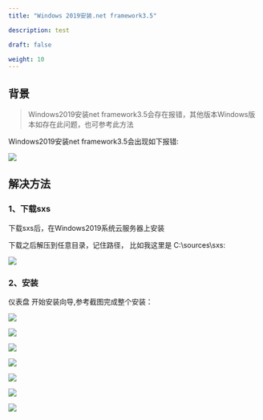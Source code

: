 ```yaml
---
title: "Windows 2019安装.net framework3.5"

description: test

draft: false

weight: 10
---
```


## 背景

>Windows2019安装net framework3.5会存在报错，其他版本Windows版本如存在此问题，也可参考此方法

Windows2019安装net framework3.5会出现如下报错:

![](../../_images/win2019net3.5/framework1.png)

## 解决方法

### 1、下载sxs
下载sxs后，在Windows2019系统云服务器上安装

下载之后解压到任意目录，记住路径， 比如我这里是 C:\sources\sxs:

![](../../_images/win2019net3.5/framework2.png)

### 2、安装
仪表盘 开始安装向导,参考截图完成整个安装：

![](../../_images/win2019net3.5/framework3.png)

![](../../_images/win2019net3.5/framework4.png)

![](../../_images/win2019net3.5/framework5.png)

![](../../_images/win2019net3.5/framework6.png)

![](../../_images/win2019net3.5/framework7.png)

![](../../_images/win2019net3.5/framework8.png)

![](../../_images/win2019net3.5/framework9.png)

